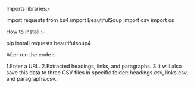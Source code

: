 Imports libraries:-

import requests
from bs4 import BeautifulSoup
import csv
import os

How to install :-

pip install requests beautifulsoup4

After run the code :-

1.Enter a URL.
2.Extracted headings, links, and paragraphs.
3.It will also save this data to three CSV files in specific folder: headings.csv, links.csv, and paragraphs.csv.
